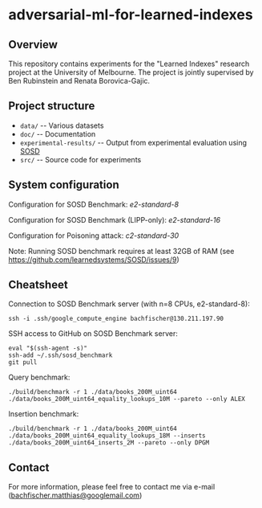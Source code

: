 # adversarial-ml-for-learned-indexes

## Overview

This repository contains experiments for the "Learned Indexes" research project at the University of Melbourne. The project is jointly supervised by Ben Rubinstein and Renata Borovica-Gajic.

## Project structure

* `data/` -- Various datasets
* `doc/` -- Documentation
* `experimental-results/` -- Output from experimental evaluation using [SOSD](https://github.com/Bachfischer/SOSD/tree/develop)
* `src/` -- Source code for experiments

## System configuration

Configuration for SOSD Benchmark: *e2-standard-8* 

Configuration for SOSD Benchmark (LIPP-only): *e2-standard-16* 

Configuration for Poisoning attack: *c2-standard-30*

Note: Running SOSD benchmark requires at least 32GB of RAM (see https://github.com/learnedsystems/SOSD/issues/9)

## Cheatsheet

Connection to SOSD Benchmark server (with n=8 CPUs, e2-standard-8):

```
ssh -i .ssh/google_compute_engine bachfischer@130.211.197.90
```

SSH access to GitHub on SOSD Benchmark server:
```
eval "$(ssh-agent -s)"
ssh-add ~/.ssh/sosd_benchmark
git pull
```

Query benchmark:
```
./build/benchmark -r 1 ./data/books_200M_uint64 ./data/books_200M_uint64_equality_lookups_10M --pareto --only ALEX
```

Insertion benchmark:
```
./build/benchmark -r 1 ./data/books_200M_uint64 ./data/books_200M_uint64_equality_lookups_18M --inserts ./data/books_200M_uint64_inserts_2M --pareto --only DPGM
```

## Contact

For more information, please feel free to contact me via e-mail ([bachfischer.matthias@googlemail.com](mailto:bachfischer.matthias@googlemail.com)) 